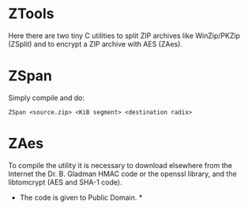  ZTools
 ======
 
 Here there are two tiny C utilities to split ZIP archives like WinZip/PKZip (ZSplit) and 
 to encrypt a ZIP archive with AES (ZAes).
 
 ZSpan
 =====
 
 Simply compile and do:
 
    ZSpan <source.zip> <KiB segment> <destination radix>


ZAes
====

To compile the utility it is necessary to download elsewhere from the Internet the
Dr. B. Gladman HMAC code or the openssl library, and the libtomcrypt (AES and SHA-1
code).



* The code is given to Public Domain. *
